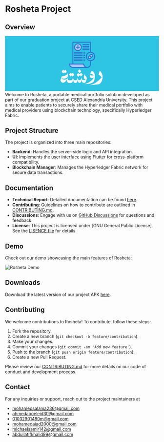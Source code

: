 # Rosheta Project

## Overview
![Rosheta Logo](./rosheta_logo.jpg)
Welcome to Rosheta, a portable medical portfolio solution developed as part of our graduation project at CSED Alexandria University. This project aims to enable patients to securely share their medical portfolio with medical providers using blockchain technology, specifically Hyperledger Fabric.

## Project Structure

The project is organized into three main repositories:

- **Backend**: Handles the server-side logic and API integration.
- **UI**: Implements the user interface using Flutter for cross-platform compatibility.
- **Blockchain Manager**: Manages the Hyperledger Fabric network for secure data transactions.

## Documentation

- **Technical Report**: Detailed documentation can be found [here](./technical_book.pdf).
- **Contributing**: Guidelines on how to contribute are outlined in [CONTRIBUTING.md](CONTRIBUTING.md).
- **Discussions**: Engage with us on [GitHub Discussions](https://github.com/orgs/Rosheta/discussions) for questions and feedback.
- **License**: This project is licensed under [GNU General Public License]. See the [LISENCE file](./COPYING.md) for details.

## Demo

Check out our demo showcasing the main features of Rosheta:

![Rosheta Demo](./Rosheta_Demo.gif)

## Downloads

Download the latest version of our project APK [here](./roosheta.apk).

## Contributing

We welcome contributions to Rosheta! To contribute, follow these steps:

1. Fork the repository.
2. Create a new branch (`git checkout -b feature/contribution`).
3. Make your changes.
4. Commit your changes (`git commit -am 'Add new feature'`).
5. Push to the branch (`git push origin feature/contribution`).
6. Create a new Pull Request.

Please review our [CONTRIBUTING.md](./CONTRIBUTING.md) for more details on our code of conduct and development process.

## Contact
For any inquiries or support, reach out to the project maintainers at
- [mohamedsalama236@gmail.com](mailto:mohamedsalama236@gmail.com)
- [ahmedaboeleid30@gmail.com](mailto:ahmedaboeleid30@gmail.com)
- [01032901480m@gmail.com](mailto:01032901480m@gmail.com)
- [mohamedaiad2000@gmail.com](mailto:mohamedaiad2000@gmail.com)
- [michaelsamir142@gmail.com](mailto:michaelsamir142@gmail.com)
- [abdullatifkhalid99@gmail.com](mailto:abdullatifkhalid99@gmail.com)
